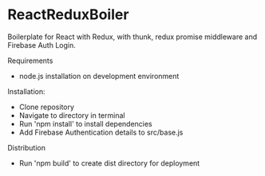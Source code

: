 # ReactReduxBoiler

Boilerplate for React with Redux, with thunk, redux promise middleware and Firebase Auth Login.

Requirements

* node.js installation on development environment

Installation:

* Clone repository
* Navigate to directory in terminal
* Run 'npm install' to install dependencies
* Add Firebase Authentication details to src/base.js

Distribution

* Run 'npm build' to create dist directory for deployment
